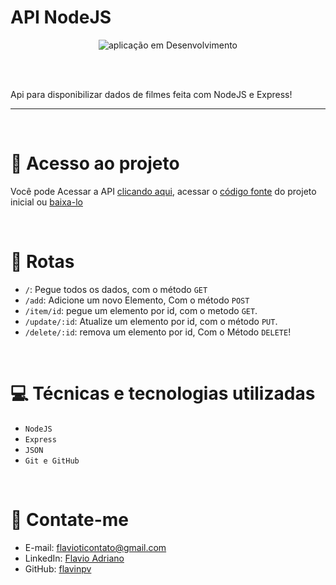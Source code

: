 # API NodeJS 


<div align="center">

![aplicação em Desenvolvimento](http://img.shields.io/static/v1?label=STATUS&message=EM%20DESENVOLVIMENTO&color=GREEN&style=for-the-badge)

</div>
<br />
<br />

Api para disponibilizar dados de  filmes feita com NodeJS e Express!
<br />

<hr>
<br />

# :rocket: Acesso ao projeto

Você pode Acessar a API [clicando aqui](https://fravondevapi.herokuapp.com), acessar o [código fonte](https://github.com/flavinpv/API-NodeJS) do projeto inicial ou [baixa-lo](https://github.com/flavinpv/API-NodeJS/archive/refs/heads/main.zip)

<br />



#  📎 Rotas

- `/`: Pegue todos os dados, com o método `GET`
- `/add`: Adicione um novo Elemento, Com o método `POST`
- `/item/id`: pegue um elemento por id, com o metodo `GET`.
- `/update/:id`: Atualize um elemento por id, com o método `PUT`.
- `/delete/:id`: remova um elemento por id,  Com o Método `DELETE`!

<br />

# 💻 Técnicas e tecnologias utilizadas

- ``NodeJS``
- ``Express``
- ``JSON``
- ``Git e GitHub``


<br />


# 📧 Contate-me

- E-mail: [flavioticontato@gmail.com](mailto:flavioticontato@gmail.com)
- LinkedIn: [Flavio Adriano](https://linkedin.com/in/flavioadriano/)
- GitHub: [flavinpv](https://github.com/flavinpv/)


